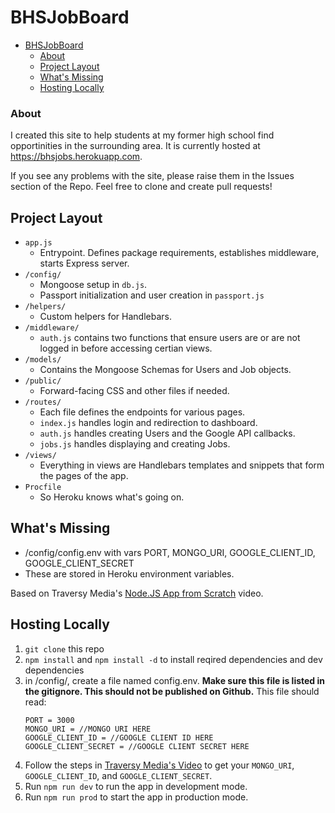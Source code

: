 # BHSJobBoard

- [BHSJobBoard](#bhsjobboard)
    - [About](#about)
  - [Project Layout](#project-layout)
  - [What's Missing](#whats-missing)
  - [Hosting Locally](#hosting-locally)

### About
I created this site to help students at my former high school find opportinities in the surrounding area. It is currently hosted at https://bhsjobs.herokuapp.com.

If you see any problems with the site, please raise them in the Issues section of the Repo. Feel free to clone and create pull requests!

## Project Layout
- ```app.js```
  - Entrypoint. Defines package requirements, establishes middleware, starts Express server.
- ```/config/```
  - Mongoose setup in ```db.js```.
  - Passport initialization and user creation in ```passport.js```
- ```/helpers/```
  - Custom helpers for Handlebars. 
- ```/middleware/```
  - ```auth.js``` contains two functions that ensure users are or are not logged in before accessing certian views.
- ```/models/```
  - Contains the Mongoose Schemas for Users and Job objects. 
- ```/public/```
  - Forward-facing CSS and other files if needed.
- ```/routes/```
  - Each file defines the endpoints for various pages. 
  - ```index.js``` handles login and redirection to dashboard. 
  - ```auth.js``` handles creating Users and the Google API callbacks.
  - ```jobs.js``` handles displaying and creating Jobs.
- ```/views/```
  - Everything in views are Handlebars templates and snippets that form the pages of the app.
- ```Procfile```
  - So Heroku knows what's going on.

## What's Missing
- /config/config.env with vars PORT, MONGO_URI, GOOGLE_CLIENT_ID, GOOGLE_CLIENT_SECRET
- These are stored in Heroku environment variables. 

Based on Traversy Media's [Node.JS App from Scratch](https://www.youtube.com/watch?v=SBvmnHTQIPY) video.
## Hosting Locally
1. ```git clone``` this repo
2. ```npm install``` and ```npm install -d``` to install reqired dependencies and dev dependencies
3. in /config/, create a file named config.env. **Make sure this file is listed in the gitignore. This should not be published on Github.** This file should read:
    ```
    PORT = 3000
    MONGO_URI = //MONGO URI HERE
    GOOGLE_CLIENT_ID = //GOOGLE CLIENT ID HERE
    GOOGLE_CLIENT_SECRET = //GOOGLE CLIENT SECRET HERE
    ```
4. Follow the steps in [Traversy Media's Video](https://www.youtube.com/watch?v=SBvmnHTQIPY) to get your ```MONGO_URI```, ```GOOGLE_CLIENT_ID```, and ```GOOGLE_CLIENT_SECRET```.
5. Run ```npm run dev``` to run the app in development mode. 
6. Run ```npm run prod``` to start the app in production mode.